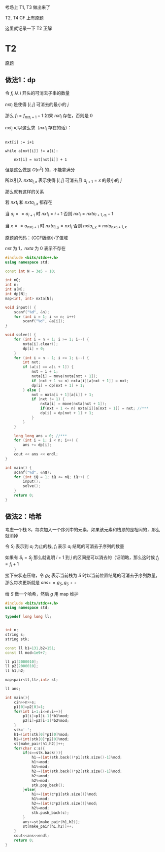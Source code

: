 考场上 T1, T3 做出来了

T2, T4 CF 上有原题

这里就记录一下 T2 正解

# T2

[原题](https://codeforces.com/contest/1223/problem/F)

## 做法1：dp

令 $f_i$ 从 $i$ 开头的可消去子串的数量

$nxt_i$ 是使得 $\left[i,j\right]$ 可消去的最小的 $j$

那么 $f_i=f_{nxt_i+1}+1$ 如果 $nxt_i$ 存在，否则是 $0$

$nxt_i$ 可以这么求（$nxt_i$ 存在的话）：

```

nxt[i] := i+1

while a[nxt[i]] != a[i]:

    nxt[i] = nxt[nxt[i]] + 1

```

但是这么做是 $O(n^2)$ 的，不能拿满分

所以引入 $nxta_{i,x}$ 表示使得 $\left[i,j\right]$ 可消去且 $a_{j+1}=x$ 的最小的 $j$

那么就有这样的关系

若 $nxt_i$ 和 $nxta_{i,x}$ 都存在

当 $a_i==a_{i+1}$ 时 $nxt_i=i+1$ 否则 $nxt_i=nxta_{i+1,a_i}+1$

当 $x==a_{nxt_i+1}$ 时 $nxta_{i,x}=nxt_i$ 否则 $nxta_{i,x}=nxta_{nxt_i+1,x}$

原题的代码：（CCF版缩小了值域

$nxt$ 为 $1$，$nxta$ 为 $0$ 表示不存在

```cpp
#include <bits/stdc++.h>
using namespace std;

const int N = 3e5 + 10;

int nQ;
int n;
int a[N];
int dp[N];
map<int, int> nxta[N];

void input() {
    scanf("%d", &n);
    for (int i = 1; i <= n; i++)
        scanf("%d", &a[i]);
}

void solve() {
    for (int i = n + 1; i >= 1; i--) {
        nxta[i].clear();
        dp[i] = 0;
    }
    for (int i = n - 1; i >= 1; i--) {
        int nxt;
        if (a[i] == a[i + 1]) {
            nxt = i + 1;
            nxta[i] = move(nxta[nxt + 1]);
            if (nxt + 1 <= n) nxta[i][a[nxt + 1]] = nxt;
            dp[i] = dp[nxt + 1] + 1;
        } else {
            nxt = nxta[i + 1][a[i]] + 1;
            if (nxt != 1) {
                nxta[i] = move(nxta[nxt + 1]);
                if(nxt + 1 <= n) nxta[i][a[nxt + 1]] = nxt; //***
                dp[i] = dp[nxt + 1] + 1;
            }
        }
    }

    long long ans = 0; //***
    for (int i = 1; i < n; i++) {
        ans += dp[i];
    }
    cout << ans << endl;
}

int main() {
    scanf("%d", &nQ);
    for (int iQ = 1; iQ <= nQ; iQ++) {
        input();
        solve();
    }
    return 0;
}
```

## 做法2：哈希

考虑一个栈 S，每次加入一个序列中的元素，如果该元素和栈顶的是相同的，那么就消掉

令 $S_i$ 表示到 $a_i$ 为止的栈, $f_i$ 表示 $a_i$ 结尾的可消去子序列的数量

如果有 $S_i=S_j$ 那么就说明 $i+1$ 到 $j$ 的区间是可以消去的（证明略，那么这时候 $f_j=f_i+1$

接下来状态压缩，令 $g_S$ 表示当前栈为 $S$ 时以当前位置结尾的可消去子序列数量，那么每次更新就是 $ans+=g_S,g_S++$

给 $S$ 做一个哈希，然后 $g$ 用 map 维护

```cpp
#include <bits/stdc++.h>
using namespace std;

typedef long long ll;


int n;
string s;
string stk;

const ll b1=131,b2=151;
const ll mod=1e9+7;

ll p1[2000010];
ll p2[2000010];
ll h1,h2;

map<pair<ll,ll>,int> st;

ll ans;

int main(){
    cin>>n>>s;
    p1[0]=p2[0]=1;
    for(int i=1;i<=n;i++){
        p1[i]=p1[i-1]*b1%mod;
        p2[i]=p2[i-1]*b2%mod;
    }
    stk='-';
    h1=(int)stk[0]*p1[0]%mod;
    h2=(int)stk[0]*p2[0]%mod;
    st[make_pair(h1,h2)]++;
    for(char c:s){
        if(c==stk.back()){
            h1-=(int)stk.back()*p1[stk.size()-1]%mod;
            h1+=mod;
            h1%=mod;
            h2-=(int)stk.back()*p2[stk.size()-1]%mod;
            h2+=mod;
            h2%=mod;
            stk.pop_back();
        }else{
            h1+=(int)c*p1[stk.size()]%mod;
            h1%=mod;
            h2+=(int)c*p2[stk.size()]%mod;
            h2%=mod;
            stk.push_back(c);
        }
        ans+=st[make_pair(h1,h2)];
        st[make_pair(h1,h2)]++;
    }
    cout<<ans<<endl;
    return 0;
}
```

